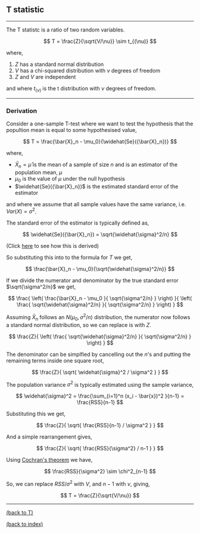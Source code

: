 
## T statistic

********************************************************************************

The T statistc is a ratio of two random variables. 

$$ T = \frac{Z}{\sqrt{V/\nu}} \sim t_{(\nu)} $$

where,

1. $Z$ has a standard normal distribution
2. $V$ has a chi-squared distribution with $\nu$ degrees of freedom
3. $Z$ and $V$ are independent

and where $t_{(\nu)}$ is the t distribution with $\nu$ degrees of freedom.

********************************************************************************

### Derivation 

Consider a one-sample T-test where we want to test the hypothesis that the popultion mean is equal to some hypothesised value,

$$ T = \frac{\bar{X}_n - \mu_0}{\widehat{Se}({\bar{X}_n})} $$

where,

* $\bar{X}_n =\widehat{\mu}$ is the mean of a sample of size $n$ and is an estimator of the population mean, $\mu$
* $\mu_0$ is the value of $\mu$ under the null hypothesis
* $\widehat{Se}({\bar{X}_n})$ is the estimated standard error of the estimator

and where we assume that all sample values have the same variance, i.e. $Var(X)=\sigma^2$.

The standard error of the estimator is typically defined as,

$$ \widehat{Se}({\bar{X}_n}) = \sqrt{\widehat{\sigma}^2/n} $$

(Click <a href="standard error of the sample mean.html">here</a> to see how this is derived)

So substituting this into to the formula for $T$ we get,

$$ \frac{\bar{X}_n - \mu_0}{\sqrt{\widehat{\sigma}^2/n}} $$

If we divide the numerator and denominator by the true standard error $\sqrt{\sigma^2/n}$ we get,

$$ \frac{ \left( \frac{\bar{X}_n - \mu_0 }{ \sqrt{\sigma^2/n} } \right) }{ \left( \frac{ \sqrt{\widehat{\sigma}^2/n} }{ \sqrt{\sigma^2/n} } \right) } $$

Assuming $\bar{X}_n$ follows an $N(\mu_0, \sigma^2 / n)$ distribution, the numerator now follows a standard normal distribution, so we can replace is with $Z$. 

$$ \frac{Z}{ \left( \frac{ \sqrt{\widehat{\sigma}^2/n} }{ \sqrt{\sigma^2/n} } \right) } $$

The denominator can be simplfied by cancelling out the $n$'s and putting the remaining terms inside one square root,

$$ \frac{Z}{ \sqrt{ \widehat{\sigma}^2 / \sigma^2 } } $$

The population variance $\sigma^2$ is typically estimated using the sample variance,

$$ \widehat{\sigma}^2 = \frac{\sum_{i=1}^n (x_i - \bar{x})^2 }{n-1} = \frac{RSS}{n-1} $$

Substituting this we get,

$$ \frac{Z}{ \sqrt{ \frac{RSS}{n-1} / \sigma^2 } } $$

And a simple rearrangement gives,

$$ \frac{Z}{ \sqrt{ \frac{RSS}{\sigma^2} / n-1 } } $$

Using <a href="Cochran's theorem.html">Cochran's theorem</a> we have, 

$$ \frac{RSS}{\sigma^2} \sim \chi^2_{n-1} $$

So, we can replace $RSS/\sigma^2$ with $V$, and $n-1$ with $\nu$, giving,

$$ T = \frac{Z}{\sqrt{V/\nu}} $$

********************************************************************************

<a href="index.html#T">(back to T)</a> 

<a href="index.html">(back to index)</a> 

